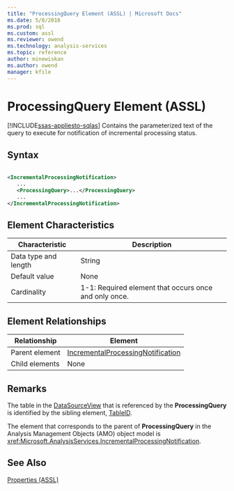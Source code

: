 ```yaml
---
title: "ProcessingQuery Element (ASSL) | Microsoft Docs"
ms.date: 5/8/2018
ms.prod: sql
ms.custom: assl
ms.reviewer: owend
ms.technology: analysis-services
ms.topic: reference
author: minewiskan
ms.author: owend
manager: kfile
---
```

# ProcessingQuery Element (ASSL)
[!INCLUDE[ssas-appliesto-sqlas](../../../includes/ssas-appliesto-sqlas.md)]
  Contains the parameterized text of the query to execute for notification of incremental processing status.  
  
## Syntax  
  
```xml  
  
<IncrementalProcessingNotification>  
   ...  
   <ProcessingQuery>...</ProcessingQuery>  
   ...  
</IncrementalProcessingNotification>  
```  
  
## Element Characteristics  
  
|Characteristic|Description|  
|--------------------|-----------------|  
|Data type and length|String|  
|Default value|None|  
|Cardinality|1-1: Required element that occurs once and only once.|  
  
## Element Relationships  
  
|Relationship|Element|  
|------------------|-------------|  
|Parent element|[IncrementalProcessingNotification](../../../analysis-services/scripting/objects/incrementalprocessingnotification-element-assl.md)|  
|Child elements|None|  
  
## Remarks  
 The table in the [DataSourceView](../../../analysis-services/scripting/objects/datasourceview-element-assl.md) that is referenced by the **ProcessingQuery** is identified by the sibling element, [TableID](../../../analysis-services/scripting/properties/tableid-element-assl.md).  
  
 The element that corresponds to the parent of **ProcessingQuery** in the Analysis Management Objects (AMO) object model is <xref:Microsoft.AnalysisServices.IncrementalProcessingNotification>.  
  
## See Also  
 [Properties &#40;ASSL&#41;](../../../analysis-services/scripting/properties/properties-assl.md)  
  
  
